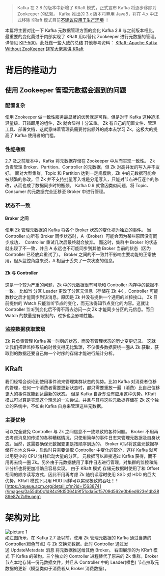 > Kafka 在 2.8 的版本中新增了 KRaft 模式，正式宣布 Kafka 将逐步移除对 Zookeeper 的依赖。
> Kafka 推出的 3.x 版本将弃用 Java8，将在 4.x 中正式移除
> KRaft 模式目前[不建议应用于生产环境](https://github.com/apache/kafka/blob/trunk/config/kraft/README.md) ！

本篇将主要对比一下 Kafka 元数据管理方面的变化
Kafka 2.8 与之前版本相比，最重要的变化莫过于内部实现了 KRaft 用以替代 Zookeeper 进行元数据的管理。
详情见 [KIP-500](https://cwiki.apache.org/confluence/display/KAFKA/KIP-500%3A+Replace+ZooKeeper+with+a+Self-Managed+Metadata+Quorum)，此处做一些大致的总结
其他参考资料：
[KRaft: Apache Kafka Without ZooKeeper](https://developer.confluent.io/learn/kraft/)
[饶军大佬亲讲 KRaft](https://www.youtube.com/watch?v=6YL0L4lb9iM)

# 背后的推动力
## 使用 Zookeeper 管理元数据会遇到的问题

### 配置复杂
使用 Zookeeper 做一致性服务最显著的优势就是可靠，但是对于 Kafka 这种追求轻量级、开箱即用的组件，Zk 就会显得十分笨重。
Zk 有自己的配置文件、管理工具、部署文档，这就意味着管理员需要付出额外的成本去学习 Zk，这极大的提高了 Kafka 使用者的门槛。

### 性能瓶颈
2.7 及之前版本中，Kafka 将元数据存储在 Zookeeper 中从而实现一致性。
Zk 负责管理 Broker、Partition、Controller 的元数据，但 Zk 对高并发的写入并不友好。
面对大型集群，Topic 和 Partition 达到一定规模后，Zk 中的元数据可能会被频繁的修改，但 Zk 并不支持批量写入或是分组写入，只能对节点进行逐个的修改，从而也成了数据同步时的瓶颈。
Kafka 0.9 就曾因类似问题，将 Topic、Consumer 的元数据完全迁移至 Broker 中进行管理。

### 状态不一致
#### Broker 之间
使用 Zk 管理元数据的 Kafka 将各个 Broker 状态的变化视为独立的事件。
当 Controller 向所有 Broker 同步状态时，A（Broker）可能会因为某些原因没有同步成功，  Controller 重试几次后最终就会放弃。
而这时，集群中 Broker 的状态就出现了不一致，并且 A 永远也不可能同步到其他 Broker 当前的状态（因为 Controller 已经放弃重试了）。
Broker 之间的不一致并不影响主要功能的正常使用，但从监控角度来说，A 相当于丢失了一次状态的信息。
#### Zk 与 Controller
这是一个较为严重的问题，Zk 中的元数据很有可能和 Controller 内存中的数据不一致。
比如当 分区 Leader 更改了分区元信息（存储在 Zk 中），Controller 可能数秒之后才能同步到该消息。原因是 Zk 并没有提供一个通用的监控接口。
Zk 目前提供的 Watch 只能监听节点的变化，而无法得知节点变化的内容。这就让 Controller 监听到变化后不得不再去访问一次 Zk 才能同步分区的元信息。而且 Watch 的数量是有限制的，过多也会影响性能。

### 监控数据获取繁琐
Zk 只负责管理 Kafka 某一时刻的状态，而没有管理状态的历史变更记录。
这就让我们搭建监控系统的时候变得无比繁琐，不仅很多数据要绕一圈从 Zk 获取，获取到的数据还要自己做一个时序的存储才能进行统计分析。

## KRaft
我们经常会谈论到使用事件流来管理集群状态的优势。比如 Kafka 对消费者位移的管理，任何一个消费者需要更新状态时，都只需要重放一遍（消费）比自己位移更大的事件就能到达最新的状态。
但是 Kafka 自身却没有应用这种优势。KRaft 模式可以算是实现这个理念的一次尝试。并且与其将这些元数据存储在 Zk 这个独立的系统中，不如由 Kafka 自身来管理这些元数据。
### 主要优势
可以完全避免 Controller 与 Zk 之间信息不一致导致的各种问题。
Broker 不用再去考虑消息的传递的各种糟糕情况，只使用简单的事件日志来管理元数据及自身状态。当然，这需要确保元数据变更是按顺序到达的。
Broker 可以将这些元数据存储在本地文件中，启动时只需要读取 Controller 中变化的部分，这样 Kafka 就可以用更少的 CPU 消耗启动大量的分区。
元数据可以直接通过 Kafka 获得，而不用再去绕一圈 Zk。另外由于元数据使用了事件日志进行管理，对集群的监控和统计分析也将更加准确且容易实现。
由于 KRaft 模式 存储元数据时使用了和 Offset 相同的顺序读写方式，因此不用再考虑 Zk 随机读写时使用 SSD 对 HDD 的巨大优势。KRaft 模式下只用 HDD 同样可以实现极致的吞吐！
![https://queue.acm.org/detail.cfm?id=1563874](/images/0a55db0c1d84c9fd5064b9f51cda5df5709d562e0b6ed623e1db3889e87c7c9e.png)  

# 架构对比
![picture 1](/images/481d68124152b30bfe32391cc992fd3d496a79106a2438cb8bdb81af32684dd7.png)  
如左图所示，在 Kafka 2.7 及以前，使用 Zk 管理元数据的 Kafka 通过当选的 Controller(橙色节点) 与 Zk 交换元数据。此时 Controller 通过发送 UpdateMetadata 消息 将元数据推送给其他 Broker。
右图展示的为 KRaft 模式 下 Kafka 的架构。三个独立的 Controller 进程替代了原来的 Zk 集群。Broker 节点本地存储一份元数据文件，并且从 Controller 中的 Leader(橙色) 节点拉取元数据的更新（模型类似于消费者从 Broker 消费数据）。